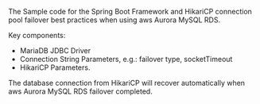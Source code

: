 The Sample code for the Spring Boot Framework and HikariCP connection pool failover best practices when using aws Aurora MySQL RDS.

Key components:
- MariaDB JDBC Driver
- Connection String Parameters, e.g.: failover type, socketTimeout
- HikariCP Parameters.

The database connection from HikariCP will recover automatically when aws Aurora MySQL RDS failover completed.
